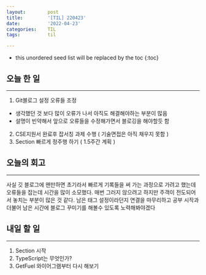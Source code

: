 ```yaml
---
layout:        post
title:         '[TIL] 220423'
date:          '2022-04-23'
categories:    TIL
tags:          til

---
```


<!--more-->

* this unordered seed list will be replaced by the toc
{:toc}


## 오늘 한 일 
---
 1. Git블로그 설정 오류들 조정
   - 생각했던 것 보다 많이 오류가 나서 아직도 해결해야하는 부분이 많음 
   - 설명이 빈약해서 앞으로 오류들을 수정해가면서 블로깅을 해야할듯 함 
 2. CSE지원서 완료후 잡서칭 과제 수행 ( 기술면접은 아직 채우지 못함 )
 3. Section 빠르게 정주행 하기 ( 1.5주간 계획 )

## 오늘의 회고 
--- 

사실 깃 블로그에 왠만하면 초기라서 빠르게 기록들을 써 가는 과정으로 가려고 했는데 오류들을 잡는데 시간을 많이 소모했다. 
매번 그러지 않으려고 하지만 주객이 전도되어서 놓치는 부분이 많은 것 같다. 남은 태그 설정이라던지 연결을 마무리하고 공부 시작과 더불어 
남은 시간에 블로그 꾸미기를 해볼수 있도록 노력해봐야겠다 

## 내일 할 일 
--- 

 1. Section 시작
 2. TypeScript는 무엇인가?
 3. GetFuel 와이어그램부터 다시 해보기